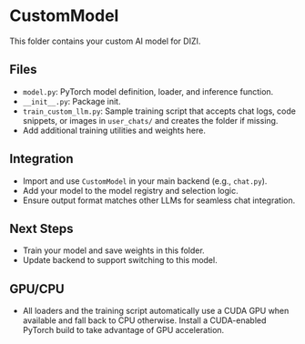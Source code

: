# CustomModel

This folder contains your custom AI model for DIZI.

## Files
- `model.py`: PyTorch model definition, loader, and inference function.
- `__init__.py`: Package init.
- `train_custom_llm.py`: Sample training script that accepts chat logs,
  code snippets, or images in `user_chats/` and creates the folder if missing.
- Add additional training utilities and weights here.

## Integration
- Import and use `CustomModel` in your main backend (e.g., `chat.py`).
- Add your model to the model registry and selection logic.
- Ensure output format matches other LLMs for seamless chat integration.

## Next Steps
- Train your model and save weights in this folder.
- Update backend to support switching to this model.

## GPU/CPU
- All loaders and the training script automatically use a CUDA GPU when available
  and fall back to CPU otherwise. Install a CUDA-enabled PyTorch build to take
  advantage of GPU acceleration.
